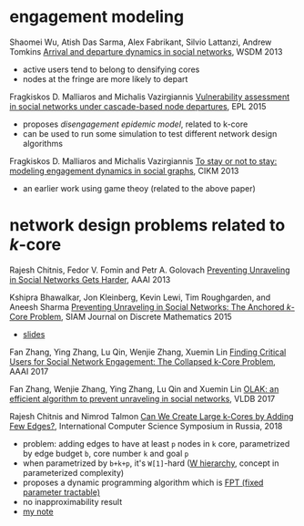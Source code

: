 # engagement modeling 



Shaomei Wu, Atish Das Sarma, Alex Fabrikant, Silvio Lattanzi, Andrew Tomkins [Arrival and departure dynamics in social networks](https://dl.acm.org/citation.cfm?id=2433425), WSDM 2013
  - active users tend to belong to densifying cores
  - nodes at the fringe are more likely to depart

Fragkiskos D. Malliaros and Michalis Vazirgiannis [Vulnerability assessment in social networks under cascade-based node departures](http://iopscience.iop.org/article/10.1209/0295-5075/110/68006), EPL 2015
  - proposes *disengagement epidemic model*, related to k-core
  - can be used to run some simulation to test different network design algorithms

Fragkiskos D. Malliaros and Michalis Vazirgiannis [To stay or not to stay: modeling engagement dynamics in social graphs](https://dl.acm.org/citation.cfm?id=2505561), CIKM 2013
  - an earlier work using game theoy (related to the above paper)


# network design problems related to $`k`$-core

Rajesh Chitnis, Fedor V. Fomin and Petr A. Golovach [Preventing Unraveling in Social Networks Gets Harder](https://www.aaai.org/ocs/index.php/AAAI/AAAI13/paper/viewFile/6313/6872), AAAI 2013

Kshipra Bhawalkar, Jon Kleinberg, Kevin Lewi, Tim Roughgarden, and Aneesh Sharma [Preventing Unraveling in Social Networks: The Anchored $`k`$-Core Problem](https://epubs.siam.org/doi/abs/10.1137/14097032X), SIAM Journal on Discrete Mathematics 2015
- [slides](https://klewi.com/talks/kcore-icalp12.pdf)

Fan Zhang, Ying Zhang, Lu Qin, Wenjie Zhang, Xuemin Lin [Finding Critical Users for Social Network Engagement: The Collapsed k-Core Problem](https://www.aaai.org/ocs/index.php/AAAI/AAAI17/paper/download/14349/13769), AAAI 2017

Fan Zhang, Wenjie Zhang, Ying Zhang, Lu Qin and Xuemin Lin [OLAK: an efficient algorithm to prevent unraveling in social networks](http://www.vldb.org/pvldb/vol10/p649-zhang.pdf), VLDB 2017

Rajesh Chitnis and Nimrod Talmon [Can We Create Large k-Cores by Adding Few Edges?](https://link.springer.com/chapter/10.1007/978-3-319-90530-3_8), International Computer Science Symposium in Russia, 2018
  - problem: adding edges to have at least `p` nodes in `k` core, parametrized by edge budget `b`, core number `k` and goal `p`
  - when parametrized by `b+k+p`, it's `W[1]`-hard ([W hierarchy](https://en.wikipedia.org/wiki/Parameterized_complexity), concept in parameterized complexity)
  - proposes a dynamic programming algorithm which is [FPT (fixed parameter tractable)](https://stackoverflow.com/questions/19643939/what-is-fixed-parameter-tractability-why-is-it-useful)
  - no inapproximability result
  - [my note](july/anchored-k-core-adding-edge-edges.md)













